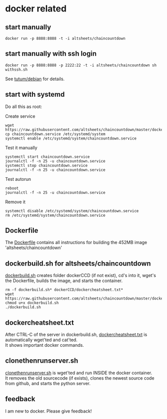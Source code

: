 # docker related

## start manually
    docker run -p 8888:8888 -t -i altsheets/chaincountdown
    
## start manually with ssh login
    docker run -p 8888:8888 -p 2222:22 -t -i altsheets/chaincountdown sh withssh.sh
See [tutum/debian](https://github.com/tutumcloud/tutum-debian) for details.

## start with systemd
Do all this as root:  

Create service

	wget https://raw.githubusercontent.com/altsheets/chaincountdown/master/docker/chaincountdown.service
    cp chaincountdown.service /etc/systemd/system
    systemctl enable /etc/systemd/system/chaincountdown.service
    
Test it manually

    systemctl start chaincountdown.service
    journalctl -f -n 25 -u chaincountdown.service
    systemctl stop chaincountdown.service
    journalctl -f -n 25 -u chaincountdown.service

Test autorun

	reboot
	journalctl -f -n 25 -u chaincountdown.service
	 
Remove it

    systemctl disable /etc/systemd/system/chaincountdown.service
    rm /etc/systemd/system/chaincountdown.service

   

## Dockerfile
The [Dockerfile](../Dockerfile) contains all instructions for building the 452MB image 'altsheets/chaincountdown'

## dockerbuild.sh for altsheets/chaincountdown
[dockerbuild.sh](dockerbuild.sh) creates folder dockerCCD (if not exist), cd's into it, wget's the Dockerfile, builds the image, and starts the container.

    rm -f dockerbuild.sh* dockerCCD/dockercheatsheet.txt*
    wget https://raw.githubusercontent.com/altsheets/chaincountdown/master/docker/dockerbuild.sh
    chmod u+x dockerbuild.sh
    ./dockerbuild.sh
    
## dockercheatsheet.txt
After CTRL-C of the server in dockerbuild.sh, [dockercheatsheet.txt](dockercheatsheet.txt) is automatically wget'ted and cat'ted.  
It shows important docker commands.

## clonethenrunserver.sh
[clonethenrunserver.sh](clonethenrunserver.sh) is wget'ted and run INSIDE the docker container.  
It removes the old sourcecode (if exists), clones the newest source code from github, and starts the python server.

## feedback
I am new to docker. Please give feedback!
 